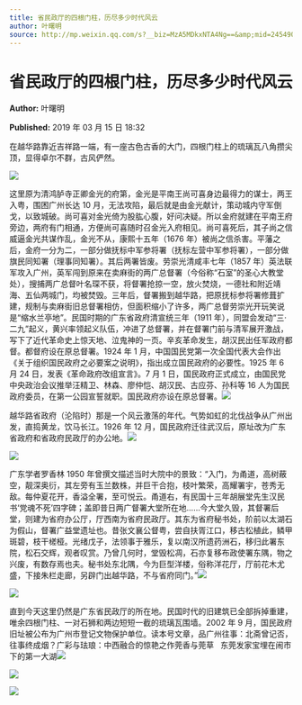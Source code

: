 ```yaml
---
title: 省民政厅的四根门柱，历尽多少时代风云
author: 叶曙明
source: http://mp.weixin.qq.com/s?__biz=MzA5MDkxNTA4Ng==&amp;mid=2454907846&amp;idx=1&amp;sn=b6633099ab090d4f7342e9c70746b36c&amp;chksm=87a223a7b0d5aab16a9132ddfc837feedb20068613c0bc92c4e7e5f86d1383439da15673cedb#rd
---
```


# 省民政厅的四根门柱，历尽多少时代风云

**Author:** 叶曙明

**Published:** 2019 年 03 月 15 日 18:32

在越华路靠近吉祥路一端，有一座古色古香的大门，四根门柱上的琉璃瓦八角攒尖顶，显得卓尔不群，古风俨然。

![](https://mmbiz.qpic.cn/mmbiz_jpg/PJWG74pLsMbib9RDKicgP5VmciaqQkGEKhk8ibCGLupkGRbGyF3y6gvEnIsyGWIrNemmKwdnY6p2tlFPUKJ9IGFfFg/640?wx_fmt=jpeg)

这里原为清鸿胪寺正卿金光的府第，金光是平南王尚可喜身边最得力的谋士，两王入粤，围困广州长达 10 月，无法攻陷，最后就是由金光献计，策动城内守军倒戈，以致城破。尚可喜对金光倚为股肱心腹，好问决疑。所以金府就建在平南王府旁边，两府有门相通，方便尚可喜随时召金光入府相见。尚可喜死后，其子尚之信威逼金光共谋作乱，金光不从，康熙十五年（1676 年）被尚之信杀害。平藩之后，金府一分为二，一部分做抚标中军参将署（抚标左营中军参将署），一部分做旗民同知署（理事同知署）。其后两署皆废。劳崇光清咸丰七年（1857 年）英法联军攻入广州，英军闯到原来在卖麻街的两广总督署（今俗称“石室”的圣心大教堂处），搜捕两广总督叶名琛不获，将督署抢掠一空，放火焚烧，一德社和附近靖海、五仙两城门，均被焚毁。三年后，督署搬到越华路，把原抚标参将署修葺扩建，规制与卖麻街旧总督署相仿，但面积缩小了许多，两广总督劳崇光开玩笑说是“缩水兰亭地”。民国时期的广东省政府清宣统三年（1911 年），同盟会发动“三·二九”起义，黄兴率领起义队伍，冲进了总督署，并在督署门前与清军展开激战，写下了近代革命史上惊天地、泣鬼神的一页。辛亥革命发生，胡汉民出任军政府都督。都督府设在原总督署。1924 年 1 月，中国国民党第一次全国代表大会作出《关于组织国民政府之必要案之说明》，指出成立国民政府的必要性。1925 年 6 月 24 日，发表《革命政府改组宣言》。7 月 1 日，国民政府正式成立，由国民党中央政治会议推举汪精卫、林森、廖仲恺、胡汉民、古应芬、孙科等 16 人为国民政府委员，在第一公园宣誓就职。国民政府亦设在原总督署。![](https://mmbiz.qpic.cn/mmbiz_jpg/PJWG74pLsMbib9RDKicgP5VmciaqQkGEKhkD8e2OiarQxuXg930InGzfBY4uByULB99CQDILGWORvX5Nsib6AMsAYwg/640?wx_fmt=jpeg)

越华路省政府（沦陷时）那是一个风云激荡的年代。气势如虹的北伐战争从广州出发，直捣黄龙，饮马长江。1926 年 12 月，国民政府迁往武汉后，原址改为广东省政府和省政府民政厅的办公地。![](https://mmbiz.qpic.cn/mmbiz_jpg/PJWG74pLsMbib9RDKicgP5VmciaqQkGEKhkH9BTCoAuFGj2YpccFTJQBL9kqSNfXrMTLFhuxWurS7VT9muPRS51SA/640?wx_fmt=jpeg)

![](https://mmbiz.qpic.cn/mmbiz_jpg/PJWG74pLsMbib9RDKicgP5VmciaqQkGEKhkThvicwTnAko4VWulzPDo3vIX6OQZMAyUEXMt8WxFfCVN5WB1vIzQP1Q/640?wx_fmt=jpeg)

广东学者罗香林 1950 年曾撰文描述当时大院中的景致：“入门，为甬道，高树蔽空，靓深奥衍，其左旁有玉兰数株，并巨干合抱，枝叶繁荣，高耀署宇，苍秀无敌。每仲夏花开，香溢全署，至可悦云。甬道右，有民国十三年胡展堂先生汉民书‘党魂不死’四字碑；盖即昔日两广督署大堂所在地……今大堂久毁，其督署后堂，则建为省府办公厅，厅西南为省府民政厅。其东为省府秘书处，阶前以太湖石为假山，督署广益堂遗址也。昔张文襄公督粤，尝自扶胥江口，移古松植此，鳞甲斑碧，枝干槎桠。光绪戊子，法领事于雅乐，复以南汉所遗药洲石，移归此署东院，松石交辉，观者叹赏。乃曾几何时，堂毁松凋，石亦复移布政使署东隅，物之兴废，有数存焉也夫。秘书处东北隅，今为巨型洋楼，俗称洋花厅，厅前花木尤盛，下接朱栏走廊，另辟门出越华路，不与省府同门。”![](https://mmbiz.qpic.cn/mmbiz_jpg/PJWG74pLsMbib9RDKicgP5VmciaqQkGEKhk3zfMIaxmc1NGZf7CWkzKWRn0icdQzlpQ9sTE7iaFsWLDQ2E9R0Z5kRxQ/640?wx_fmt=jpeg)

![](https://mmbiz.qpic.cn/mmbiz_png/Ljib4So7yuWhVmrUFsCNdeuo8sIlDKvU6wOuMIWhmnv4YOWWBZR7RQ3WTYLdr6mLLZoaibDCvqIvRN2opNbvM4mg/640?wx_fmt=png)

直到今天这里仍然是广东省民政厅的所在地。民国时代的旧建筑已全部拆掉重建，唯余四根门柱、一对石狮和两边短短一截的琉璃瓦围墙。2002 年 9 月，国民政府旧址被公布为广州市登记文物保护单位。读本号文章，品广州往事：北斋曾记否，往事终成烟？广彩与珐琅：中西融合的惊艳之作莞香与莞草   东莞发家宝埋在闹市下的第一大湖![](https://mmbiz.qpic.cn/mmbiz_png/Ljib4So7yuWhVmrUFsCNdeuo8sIlDKvU6FP0JiaibDicnqkygK5Sviase94Z7XvhnssUOrQYXAibaFCqtZsX6l49icvLA/640?wx_fmt=png)

![](https://mmbiz.qpic.cn/mmbiz_png/Ljib4So7yuWhVmrUFsCNdeuo8sIlDKvU6uWAxRQVxx7Oic1ZguB04dUb5JFlmcSvs8m5jOeyvmsbwE0icRnaibBcdw/640?wx_fmt=png)

![](https://mmbiz.qpic.cn/mmbiz_png/Ljib4So7yuWhVmrUFsCNdeuo8sIlDKvU6M2iab6bRF4GHEN9x4wubIagA1RDuMsOosbev5IqqpVX6HiaUbwXfMscQ/640?wx_fmt=png)
